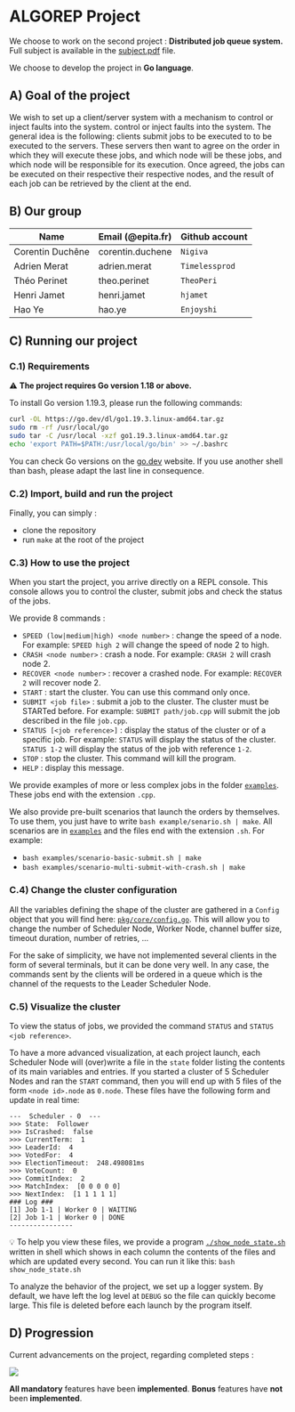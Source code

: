 # ALGOREP Project

We choose to work on the second project : **Distributed job queue system.**
Full subject is available in the [subject.pdf](subject.pdf) file.

We choose to develop the project in **Go language**.

## A) Goal of the project

We wish to set up a client/server system with a mechanism to control or inject
faults into the system. control or inject faults into the system. The general
idea is the following: clients submit jobs to be executed to to be executed to
the servers. These servers then want to agree on the order in which they will
execute these jobs, and which node will be these jobs, and which node will be
responsible for its execution. Once agreed, the jobs can be executed on their
respective their respective nodes, and the result of each job can be retrieved
by the client at the end.

## B) Our group

| Name             | Email (@epita.fr)         | Github account |
| ---------------- | ------------------------- | -------------- |
| Corentin Duchêne | corentin.duchene          | `Nigiva`       |
| Adrien Merat     | adrien.merat              | `Timelessprod` |
| Théo Perinet     | theo.perinet              | `TheoPeri`     |
| Henri Jamet      | henri.jamet               | `hjamet`       |
| Hao Ye           | hao.ye                    | `Enjoyshi`

## C) Running our project

### C.1) Requirements

⚠️ **The project requires Go version 1.18 or above.** 

To install Go version 1.19.3, please run the
following commands:
```bash
curl -OL https://go.dev/dl/go1.19.3.linux-amd64.tar.gz
sudo rm -rf /usr/local/go
sudo tar -C /usr/local -xzf go1.19.3.linux-amd64.tar.gz
echo 'export PATH=$PATH:/usr/local/go/bin' >> ~/.bashrc
```
You can check Go versions on the [go.dev](https://go.dev/dl/) website. If you
use another shell than bash, please adapt the last line in consequence.

### C.2) Import, build and run the project

Finally, you can simply : 
* clone the repository 
* run `make` at the root of the project
  
### C.3) How to use the project
When you start the project, you arrive directly on a REPL console. This console allows you to control the cluster, submit jobs and check the status of the jobs.

We provide 8 commands :
- `SPEED (low|medium|high) <node number>` : change the speed of a node. For example: `SPEED high 2` will change the speed of node 2 to high.
- `CRASH <node number>` : crash a node. For example: `CRASH 2` will crash node 2.
- `RECOVER <node number>` : recover a crashed node. For example: `RECOVER 2` will recover node 2.
- `START` : start the cluster. You can use this command only once.
- `SUBMIT <job file>` : submit a job to the cluster. The cluster must be STARTed before. For example: `SUBMIT path/job.cpp` will submit the job described in the file `job.cpp`.
- `STATUS [<job reference>]` : display the status of the cluster or of a specific job. For example: `STATUS` will display the status of the cluster. `STATUS 1-2` will display the status of the job with reference `1-2`.
- `STOP` : stop the cluster. This command will kill the program.
- `HELP` : display this message.

We provide examples of more or less complex jobs in the folder [`examples`](./examples). These jobs end with the extension `.cpp`.

We also provide pre-built scenarios that launch the orders by themselves. To use them, you just have to write `bash example/senario.sh | make`. All scenarios are in [`examples`](./examples) and the files end with the extension `.sh`. For example: 
* `bash examples/scenario-basic-submit.sh | make`
* `bash examples/scenario-multi-submit-with-crash.sh | make`

### C.4) Change the cluster configuration
All the variables defining the shape of the cluster are gathered in a `Config` object that you will find here: [`pkg/core/config.go`](pkg/core/config.go). This will allow you to change the number of Scheduler Node, Worker Node, channel buffer size, timeout duration, number of retries, ...

For the sake of simplicity, we have not implemented several clients in the form of several terminals, but it can be done very well. In any case, the commands sent by the clients will be ordered in a queue which is the channel of the requests to the Leader Scheduler Node.

### C.5) Visualize the cluster
To view the status of jobs, we provided the command `STATUS` and `STATUS <job reference>`. 

To have a more advanced visualization, at each project launch, each Scheduler Node will (over)write a file in the `state` folder listing the contents of its main variables and entries. If you started a cluster of 5 Scheduler Nodes and ran the `START` command, then you will end up with 5 files of the form `<node id>.node` as `0.node`. These files have the following form and update in real time: 
```
---  Scheduler - 0  ---
>>> State:  Follower
>>> IsCrashed:  false
>>> CurrentTerm:  1
>>> LeaderId:  4
>>> VotedFor:  4
>>> ElectionTimeout:  248.498081ms
>>> VoteCount:  0
>>> CommitIndex:  2
>>> MatchIndex:  [0 0 0 0 0]
>>> NextIndex:  [1 1 1 1 1]
### Log ###
[1] Job 1-1 | Worker 0 | WAITING
[2] Job 1-1 | Worker 0 | DONE
----------------
```

💡 To help you view these files, we provide a program [`./show_node_state.sh`](show_node_state.sh) written in shell which shows in each column the contents of the files and which are updated every second. You can run it like this: `bash show_node_state.sh`

To analyze the behavior of the project, we set up a logger system. By default, we have left the log level at `DEBUG` so the file can quickly become large. This file is deleted before each launch by the program itself.

## D) Progression

Current advancements on the project, regarding completed steps :

![](https://geps.dev/progress/100)

**All mandatory** features have been **implemented**.
**Bonus** features have **not** been **implemented**.
